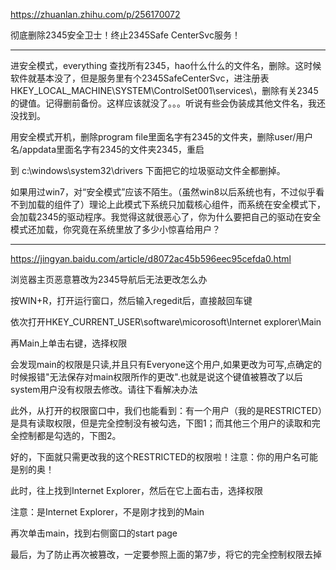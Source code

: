 
https://zhuanlan.zhihu.com/p/256170072

彻底删除2345安全卫士！终止2345Safe CenterSvc服务！


------------------------------------------------------

进安全模式，everything 查找所有2345，hao什么什么的文件名，删除。这时候软件就基本没了，但是服务里有个2345SafeCenterSvc，进注册表HKEY_LOCAL_MACHINE\SYSTEM\ControlSet001\services\，删除有关2345的键值。记得删前备份。这样应该就没了。。。听说有些会伪装成其他文件名，我还没找到。



用安全模式开机，删除program file里面名字有2345的文件夹，删除user/用户名/appdata里面名字有2345的文件夹2345，重启


到 c:\windows\system32\drivers 下面把它的垃圾驱动文件全都删掉。


如果用过win7，对“安全模式”应该不陌生。（虽然win8以后系统也有，不过似乎看不到加载的组件了）理论上此模式下系统只加载核心组件，而系统在安全模式下，会加载2345的驱动程序。我觉得这就很恶心了，你为什么要把自己的驱动在安全模式还加载，你究竟在系统里放了多少小惊喜给用户？



------------------------------

https://jingyan.baidu.com/article/d8072ac45b596eec95cefda0.html

浏览器主页恶意篡改为2345导航后无法更改怎么办


按WIN+R，打开运行窗口，然后输入regedit后，直接敲回车键

依次打开HKEY_CURRENT_USER\software\micorosoft\Internet explorer\Main

再Main上单击右键，选择权限

会发现main的权限是只读,并且只有Everyone这个用户,如果更改为可写,点确定的时候报错"无法保存对main权限所作的更改".也就是说这个键值被篡改了以后 system用户没有权限去修改。请往下看解决办法

此外，从打开的权限窗口中，我们也能看到：有一个用户（我的是RESTRICTED）是具有读取权限，但是完全控制没有被勾选，下图1；而其他三个用户的读取和完全控制都是勾选的，下图2。

好的，下面就只需更改我的这个RESTRICTED的权限啦！注意：你的用户名可能是别的奥！

此时，往上找到Internet Explorer，然后在它上面右击，选择权限

注意：是Internet Explorer，不是刚才找到的Main

再次单击main，找到右侧窗口的start page

最后，为了防止再次被篡改，一定要参照上面的第7步，将它的完全控制权限去掉
